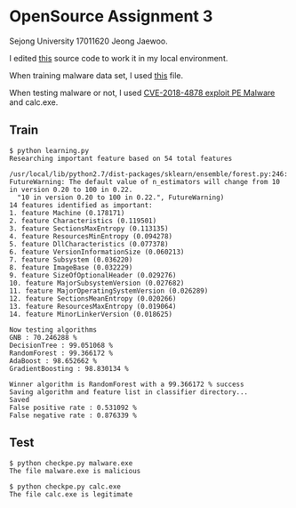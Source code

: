 # OpenSource Assignment 3
Sejong University 17011620 Jeong Jaewoo.

I edited [this](https://github.com/llSourcell/antivirus_demo) source code to work it in my local environment.

When training malware data set, I used [this](https://github.com/thebound7/maldetect/blob/master/data.csv) file.

When testing malware or not, I used [CVE-2018-4878 exploit PE Malware](https://github.com/InQuest/malware-samples/blob/master/CVE-2018-4878-Adobe-Flash-DRM-UAF-0day/pe-e1546323dc746ed2f7a5c973dcecc79b014b68bdd8a6230239283b4f775f4bbd) and calc.exe.

## Train
```
$ python learning.py
Researching important feature based on 54 total features

/usr/local/lib/python2.7/dist-packages/sklearn/ensemble/forest.py:246: FutureWarning: The default value of n_estimators will change from 10 in version 0.20 to 100 in 0.22.
  "10 in version 0.20 to 100 in 0.22.", FutureWarning)
14 features identified as important:
1. feature Machine (0.178171)
2. feature Characteristics (0.119501)
3. feature SectionsMaxEntropy (0.113135)
4. feature ResourcesMinEntropy (0.094278)
5. feature DllCharacteristics (0.077378)
6. feature VersionInformationSize (0.060213)
7. feature Subsystem (0.036220)
8. feature ImageBase (0.032229)
9. feature SizeOfOptionalHeader (0.029276)
10. feature MajorSubsystemVersion (0.027682)
11. feature MajorOperatingSystemVersion (0.026289)
12. feature SectionsMeanEntropy (0.020266)
13. feature ResourcesMaxEntropy (0.019064)
14. feature MinorLinkerVersion (0.018625)

Now testing algorithms
GNB : 70.246288 %
DecisionTree : 99.051068 %
RandomForest : 99.366172 %
AdaBoost : 98.652662 %
GradientBoosting : 98.830134 %

Winner algorithm is RandomForest with a 99.366172 % success
Saving algorithm and feature list in classifier directory...
Saved
False positive rate : 0.531092 %
False negative rate : 0.876339 %
```

## Test
```
$ python checkpe.py malware.exe
The file malware.exe is malicious
```
```
$ python checkpe.py calc.exe
The file calc.exe is legitimate
```
